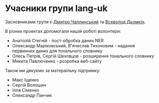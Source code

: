 # Учасники групи lang-uk

Засновниками групи є [Дмитро Чаплинський](https://github.com/dchaplinsky) та [Всеволод Дьомкін](https://github.com/vseloved).

В різних проектах допомогали нашій роботі волонтери:

- Анатолій Стегній - пост-обробка даних NER
- Олександр Маріковський, В'ячеслав Тихоновим - надання первинних даних для тонального словнику
- Олесь Петрів, Сергій Шеховцов - розширення тонального словнику
- Микита Павлюченко - розробка веб-сайту

Також ми дякуємо за матераільну підтримку:

- Макс Іщенко
- Сергій Волошин
- Ілля Сіменко
- Олександр Панчик
